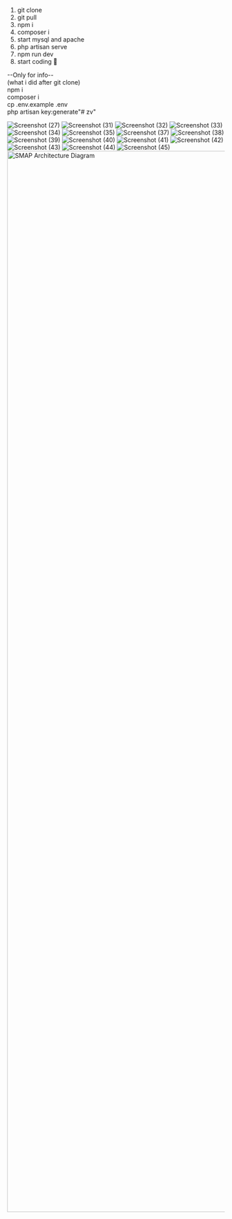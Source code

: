 1. git clone <repo url>
2. git pull
3. npm i
4. composer i
5. start mysql and apache
6. php artisan serve
7. npm run dev
8. start coding 🤗


--Only for info-- <br>
(what i did after git clone) <br>
npm i <br>
composer i <br>
cp .env.example .env <br>
php artisan key:generate"# zv" <br>

![Screenshot (27)](https://github.com/user-attachments/assets/a84ba000-4395-4bde-a728-cc6efba8cc23)
 ![Screenshot (31)](https://github.com/user-attachments/assets/b519c98a-a681-471b-9b23-1096f265d965)
 ![Screenshot (32)](https://github.com/user-attachments/assets/583b91d6-e29a-4606-ab14-519b30f0d3bf)
 ![Screenshot (33)](https://github.com/user-attachments/assets/314b9800-dc29-4f1b-a107-7cb0b28914a8)
 ![Screenshot (34)](https://github.com/user-attachments/assets/9d452091-8874-4f48-9e82-3706e522a93d)
 ![Screenshot (35)](https://github.com/user-attachments/assets/b8154113-3760-49e5-8797-90a740280828)
 ![Screenshot (37)](https://github.com/user-attachments/assets/dde60ace-814b-4af3-a695-45f435470412)
 ![Screenshot (38)](https://github.com/user-attachments/assets/c5590215-17df-4341-8b99-2d0e4346128c)
 ![Screenshot (39)](https://github.com/user-attachments/assets/5709810f-2996-42f3-b95c-cc7e27cd1d87)
 ![Screenshot (40)](https://github.com/user-attachments/assets/ec2295b6-d079-436b-a269-e9c183cd5682)
 ![Screenshot (41)](https://github.com/user-attachments/assets/ab8f42e8-192b-494f-8fa1-ebe863b7036c)
 ![Screenshot (42)](https://github.com/user-attachments/assets/b283c64a-6d44-45f7-9b69-b3bcaa5850c3)
 ![Screenshot (43)](https://github.com/user-attachments/assets/7ae8d634-5337-491c-9b09-8fa0e4307c4d)
 ![Screenshot (44)](https://github.com/user-attachments/assets/7d39144f-9534-4111-bb70-6a6c03e8079d)
 ![Screenshot (45)](https://github.com/user-attachments/assets/ef580dde-76d3-47b5-badd-a02f8be7a9d2)
 <img width="2450" alt="SMAP Architecture Diagram" src="https://github.com/user-attachments/assets/a7280cc5-bec9-42eb-8f4f-e05fec617825">
